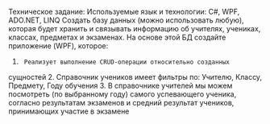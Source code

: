 Техническое задание:
Используемые язык и технологии: C#, WPF, ADO.NET, LINQ
Создать базу данных (можно использовать любую), которая будет хранить и 
связывать информацию об учителях, учениках, классах, предметах и 
экзаменах.
На основе этой БД создайте приложение (WPF), которое:
1.      Реализует выполнение CRUD-операции относительно созданных 
сущностей
2.      Справочник учеников имеет фильтры по: Учителю, Классу, Предмету, 
Году обучения
3.      В справочнике учителей мы можем посмотреть (по выбранному году) 
самого успевающего ученика, согласно результатам экзаменов и средний 
результат учеников, принимающих участие в экзамене

